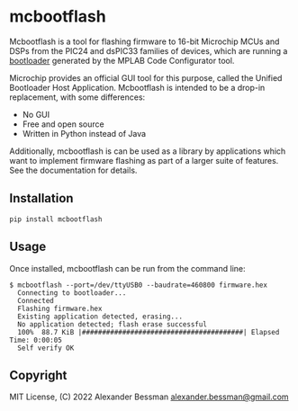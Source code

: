 # mcbootflash

Mcbootflash is a tool for flashing firmware to 16-bit Microchip MCUs and DSPs
from the PIC24 and dsPIC33 families of devices, which are running a
[bootloader](https://www.microchip.com/en-us/software-library/16-bit-bootloader)
generated by the MPLAB Code Configurator tool.

Microchip provides an official GUI tool for this purpose, called the
Unified Bootloader Host Application. Mcbootflash is intended to be a
drop-in replacement, with some differences:

- No GUI
- Free and open source
- Written in Python instead of Java

Additionally, mcbootflash is can be used as a library by applications which
want to implement firmware flashing as part of a larger suite of features.
See the documentation for details.

## Installation

`pip install mcbootflash`

## Usage

Once installed, mcbootflash can be run from the command line:

```console
$ mcbootflash --port=/dev/ttyUSB0 --baudrate=460800 firmware.hex
  Connecting to bootloader...
  Connected
  Flashing firmware.hex
  Existing application detected, erasing...
  No application detected; flash erase successful
  100%  88.7 KiB |########################################| Elapsed Time: 0:00:05
  Self verify OK
```

## Copyright

MIT License, (C) 2022 Alexander Bessman <alexander.bessman@gmail.com>